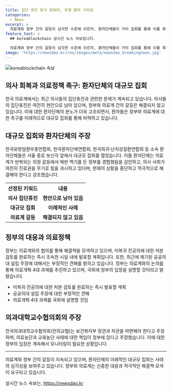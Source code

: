 ```yaml
---
title: 집단 휴진 방식 멈춰야, 투쟁 환자 거리로 
categories:
  - News
excerpt: >
  의료계와 정부 간의 갈등이 심각한 수준에 이르자, 환자단체들이 거리 집회를 통해 이를 촉구하고 있다. 의료공백 사태가 장기화되면서 대형 병원들이 여전히 의사 집단휴진을 고려하는 가운데, 정부는 전공의들의 복귀를 재차 촉구하고 있다. 환자단체는 정부와 의료계에 대한 사태 해결을 촉구하며, 정부는 미복귀 전공의에 대한 처분 검토를 완료할 예정이다. 또한, 공공의대 설립 주장에 대해서는 부정적인 입장을 밝혔으며, 의과대학교수협의회는 보건복지부 장관과 차관을 파면해야 한다는 주장을 제시했다.
feature_text: >
  ## koreablockchain 실시간 뉴스 속보입니다.

  의료계와 정부 간의 갈등이 심각한 수준에 이르자, 환자단체들이 거리 집회를 통해 이를 촉구하고 있다. 의료공백 사태가 장기화되면서 대형 병원들이 여전히 의사 집단휴진을 고려하는 가운데, 정부는 전공의들의 복귀를 재차 촉구하고 있다. 환자단체는 정부와 의료계에 대한 사태 해결을 촉구하며, 정부는 미복귀 전공의에 대한 처분 검토를 완료할 예정이다. 또한, 공공의대 설립 주장에 대해서는 부정적인 입장을 밝혔으며, 의과대학교수협의회는 보건복지부 장관과 차관을 파면해야 한다는 주장을 제시했다.
image: 'https://newsdao.kr/res/images/meta/newsdao_breakingnews.jpg'
---
```


<p><img src="https://newsdao.kr/res/images/meta/newsdao_breakingnews.jpg" alt="koreablockchain 속보" /></p>

<h2 data-ke-size="size26">의사 회복과 의료정책 촉구: 환자단체의 대규모 집회</h2>

<p data-ke-size="size16">한국 의료계에서는 최근 의사들의 집단휴진과 관련한 문제가 계속되고 있습니다. 의사들의 집단휴진은 여전히 현안으로 남아 있으며, 정부와 의료계 간의 갈등은 해결되지 않고 있습니다. 이에 대한 환자단체의 분노가 더욱 고조되면서, 환자들은 정부와 의료계에 대한 촉구를 이례적으로 대규모 집회를 통해 피력하고 있습니다.</p>

<h2 data-ke-size="size24">대규모 집회와 환자단체의 주장</h2>

<p data-ke-size="size16">한국유방암환우총연합회, 한국환자단체연합회, 한국희귀·난치성질환연합회 등 소속 환자단체들은 서울 종로 보신각 앞에서 대규모 집회를 열었습니다. 이들 환자단체는 의료계가 반복되는 의정 갈등에서 매번 백기를 든 정부를 경험했음을 감안하고, 의사 사회가 여전히 진료권을 무기로 힘을 과시하고 있다며, 현재의 상황을 중단하고 적극적으로 해결해야 한다고 강조했습니다.</p>

<table>
  <tr>
    <th>선정된 키워드</th>
    <th>내용</th>
  </tr>
  <tr>
    <td style="text-align: center; height: 17px;"><b>의사 집단휴진</b></td>
    <td style="text-align: center; height: 17px;"><b>현안으로 남아 있음</b></td>
  </tr>
  <tr>
    <td style="text-align: center; height: 17px;"><b>대규모 집회</b></td>
    <td style="text-align: center; height: 17px;"><b>이례적인 사례</b></td>
  </tr>
  <tr>
    <td style="text-align: center; height: 17px;"><b>의료계 갈등</b></td>
    <td style="text-align: center; height: 17px;"><b>해결되지 않고 있음</b></td>
  </tr>
</table>

<h2 data-ke-size="size24">정부의 대응과 의료정책</h2>

<p data-ke-size="size16">정부는 의료계와의 협의를 통해 해결책을 모색하고 있으며, 미복귀 전공의에 대한 처분 검토를 완료하는 즉시 조속한 시일 내에 발표할 계획입니다. 또한, 최근에 제기된 공공의대 설립 주장에 대해서는 부정적인 견해를 밝히고 있습니다. 정부는 의료계와의 논의를 통해 의료개혁 4대 과제를 추진하고 있으며, 국회에 정부의 입장을 설명할 것이라고 밝혔습니다.</p>

<ul>
  <li>미복귀 전공의에 대한 처분 검토를 완료하는 즉시 발표할 계획</li>
  <li>공공의대 설립 주장에 대한 부정적인 견해</li>
  <li>의료개혁 4대 과제를 국회에 설명할 것임</li>
</ul>

<h2 data-ke-size="size24">의과대학교수협의회의 주장</h2>

<p data-ke-size="size16">전국의과대학교수협의회(전의교협)는 보건복지부 장관과 차관을 파면해야 한다고 주장하며, 의료농단과 교육농단 사태에 대한 책임이 정부에 있다고 주장했습니다. 이에 대한 정부의 입장은 계속해서 모니터링이 필요한 상황입니다.</p>

<hr>

<p data-ke-size="size16">의료계와 정부 간의 갈등이 지속되고 있으며, 환자단체의 이례적인 대규모 집회는 사태의 심각성을 보여주고 있습니다. 정부와 의료계는 신중한 대응과 적극적인 해결책 모색이 요구되고 있습니다.</p>
실시간 뉴스 속보는, <a href="https://newsdao.kr" rel="dofollow">https://newsdao.kr</a>


